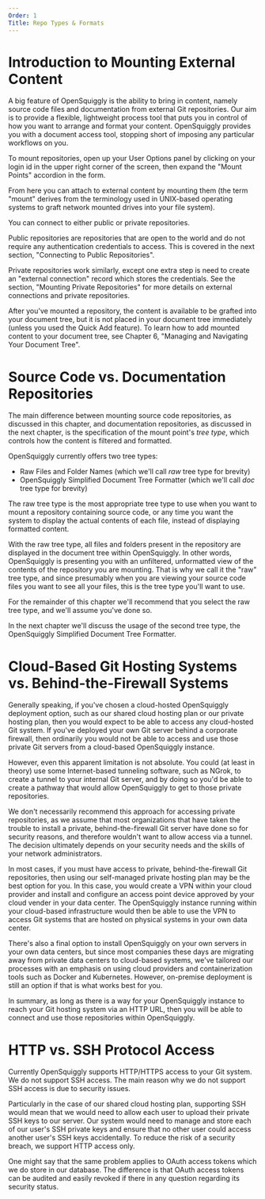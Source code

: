 ```yaml
---
Order: 1
Title: Repo Types & Formats
---
```

# Introduction to Mounting External Content
A big feature of OpenSquiggly is the ability to bring in content, namely source code files
and documentation from external Git repositories. Our aim is to provide a flexible, lightweight
process tool that puts you in control of how you want to arrange and format your content. OpenSquiggly
provides you with a document access tool, stopping short of imposing any particular workflows on you.

To mount repositories, open up your User Options panel by clicking on your login id in the upper
right corner of the screen, then expand the "Mount Points" accordion in the form.

From here you can attach to external content by mounting them (the term "mount" derives from the
terminology used in UNIX-based operating systems to graft network mounted drives into your file
system).

You can connect to either public or private repositories.

Public repositories are repositories that are open to the world and do not require any authentication
credentials to access. This is covered in the next section, "Connecting to Public Repositories".

Private repositories work similarly, except one extra step is need to create an "external connection"
record which stores the credentials. See the section, "Mounting Private Repositories" for more details
on external connections and private repositories.

After you've mounted a repository, the content is available to be grafted into your document tree,
but it is not placed in your document tree immediately (unless you used the Quick Add feature). To
learn how to add mounted content to your document tree, see Chapter 6, "Managing and Navigating
Your Document Tree".

# Source Code vs. Documentation Repositories

The main difference between mounting source code repositories, as discussed in this chapter, and
documentation repositories, as discussed in the next chapter, is the specification of the mount
point's *tree type*, which controls how the content is filtered and formatted.

OpenSquiggly currently offers two tree types:

* Raw Files and Folder Names (which we'll call *raw* tree type for brevity)
* OpenSquiggly Simplified Document Tree Formatter (which we'll call *doc* tree type for brevity)

The raw tree type is the most appropriate tree type to use when you want to mount a repository
containing source code, or any time you want the system to display the actual contents of each
file, instead of displaying formatted content.

With the raw tree type, all files and folders present in the repository are displayed in the document
tree within OpenSquiggly. In other words, OpenSquiggly is presenting you with an unfiltered, unformatted
view of the contents of the repository you are mounting. That is why we call it the "raw" tree type, and
since presumably when you are viewing your source code files you want to see all your files, this is
the tree type you'll want to use.

For the remainder of this chapter we'll recommend that you select the raw tree type, and we'll assume
you've done so.

In the next chapter we'll discuss the usage of the second tree type, the OpenSquiggly Simplified Document
Tree Formatter.

# Cloud-Based Git Hosting Systems vs. Behind-the-Firewall Systems

Generally speaking, if you've chosen a cloud-hosted OpenSquiggly deployment option, such
as our shared cloud hosting plan or our private hosting plan, then you would expect to be able to
access any cloud-hosted Git system. If you've deployed your own Git server behind a corporate firewall,
then ordinarily you would not be able to access and use those private Git servers from a cloud-based
OpenSquiggly instance.

However, even this apparent limitation is not absolute. You could (at least in theory) use some Internet-based
tunneling software, such as NGrok, to create a tunnel to your internal Git server, and by doing so you'd
be able to create a pathway that would allow OpenSquiggly to get to those private repositories.

We don't necessarily recommend this approach for accessing private repositories, as we assume that most
organizations that have taken the trouble to install a private, behind-the-firewall Git server have done
so for security reasons, and therefore wouldn't want to allow access via a tunnel. The decision ultimately
depends on your security needs and the skills of your network administrators.

In most cases, if you must have access to private, behind-the-firewall Git repositories, then using our
self-managed private hosting plan may be the best option for you. In this case, you would create a VPN
within your cloud provider and install and configure an access point device approved by your cloud vender
in your data center. The OpenSquiggly instance running within your cloud-based infrastructure would then
be able to use the VPN to access Git systems that are hosted on physical systems in your own data center.

There's also a final option to install OpenSquiggly on your own servers in your own data centers, but
since most companies these days are migrating away from private data centers to cloud-based systems,
we've tailored our processes with an emphasis on using cloud providers and containerization tools
such as Docker and Kubernetes. However, on-premise deployment is still an option if that is what works
best for you.

In summary, as long as there is a way for your OpenSquiggly instance to reach your Git hosting system 
via an HTTP URL, then you will be able to connect and use those repositories within OpenSquiggly.

# HTTP vs. SSH Protocol Access

Currently OpenSquiggly supports HTTP/HTTPS access to your Git system. We do not support SSH access.
The main reason why we do not support SSH access is due to security issues.

Particularly in the case of our shared cloud hosting plan, supporting SSH would mean that we would
need to allow each user to upload their private SSH keys to our server. Our system would need to manage
and store each of our user's SSH private keys and ensure that no other user could access another
user's SSH keys accidentally. To reduce the risk of a security breach, we support HTTP access only.

One might say that the same problem applies to OAuth access tokens which we do store in our database.
The difference is that OAuth access tokens can be audited and easily revoked if there in any question
regarding its security status.
